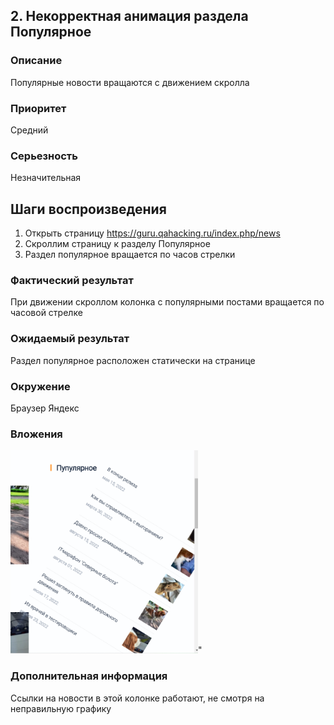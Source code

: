 ## 2. Некорректная анимация раздела Популярное 

### Описание 
Популярные новости вращаются с движением скролла 

### Приоритет 
Средний 

### Серьезность 
Незначительная 

## Шаги воспроизведения 
   1. Открыть страницу https://guru.qahacking.ru/index.php/news
   2.	Скроллим страницу к разделу Популярное
   3.	Раздел популярное вращается по часов стрелки 

### Фактический результат 
При движении скроллом колонка с популярными постами вращается по часовой стрелке  

### Ожидаемый результат
Раздел популярное расположен статически на странице   

### Окружение
Браузер Яндекс 

### Вложения
<img src="https://github.com/galina04P/sobasednik/blob/main/image/Screenshot_2.png" width="300" />"

### Дополнительная информация 
Ссылки на новости в этой колонке работают, не смотря на неправильную графику 
